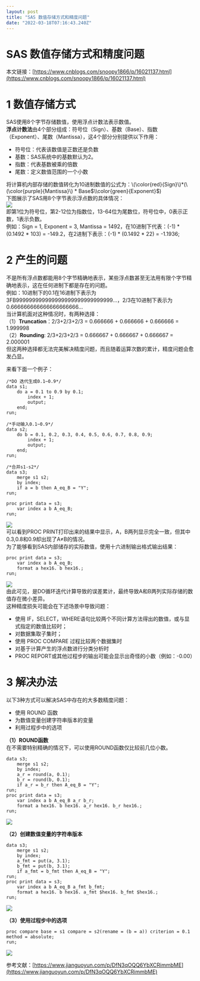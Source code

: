 ```yaml
---
layout: post
title: "SAS 数值存储方式和精度问题"
date: "2022-03-18T07:16:43.240Z"
---
```

SAS 数值存储方式和精度问题
===============

本文链接：[https://www.cnblogs.com/snoopy1866/p/16021137.html](https://www.cnblogs.com/snoopy1866/p/16021137.html)

1 数值存储方式
========

SAS使用8个字节存储数值，使用浮点计数法表示数值。  
**浮点计数法**由4个部分组成：符号位（Sign）、基数（Base）、指数（Exponent）、尾数（Mantissa），这4个部分分别提供以下作用：

*   符号位：代表该数值是正数还是负数
*   基数：SAS系统中的基数默认为2。
*   指数：代表基数被乘的倍数
*   尾数：定义数值范围的一个小数

将计算机内部存储的数值转化为10进制数值的公式为：\\(\\color{red}{Sign}\\)\*(\\(\\color{purple}{Mantissa}\\) \* Base$\\color{green}{Exponent}$)  
下图展示了SAS用8个字节表示浮点数的具体情况：  
![](https://img2022.cnblogs.com/blog/2482936/202203/2482936-20220318120348868-1993106032.png)  
即第1位为符号位，第2-12位为指数位，13-64位为尾数位，符号位中，0表示正数，1表示负数。  
例如：Sign = 1, Exponent = 3, Mantissa = 1492，在10进制下代表：(-1) \* (0.1492 \* 103) = -149.2，在2进制下表示：(-1) \* (0.1492 \* 22) = -1.1936;

2 产生的问题
=======

不是所有浮点数都能用8个字节精确地表示，某些浮点数甚至无法用有限个字节精确地表示，这在任何进制下都是存在的问题。  
例如：10进制下的0.1在16进制下表示为3FB999999999999999999999999999999...，2/3在10进制下表示为0.666666666666666666666...  
当计算机面对这种情况时，有两种选择：  
（1）**Truncation**：2/3+2/3+2/3 = 0.666666 + 0.666666 + 0.666666 = 1.999998  
（2）**Rounding**: 2/3+2/3+2/3 = 0.666667 + 0.666667 + 0.666667 = 2.000001  
但这两种选择都无法完美解决精度问题，而且随着运算次数的累计，精度问题会愈发凸显。

来看下面一个例子：

    /*DO 迭代生成0.1~0.9*/
    data s1;
        do a = 0.1 to 0.9 by 0.1;
            index + 1;
            output;
        end;
    run;
    
    /*手动输入0.1~0.9*/
    data s2;
        do b = 0.1, 0.2, 0.3, 0.4, 0.5, 0.6, 0.7, 0.8, 0.9;
            index + 1;
            output;
        end;
    run;
    
    /*合并s1-s2*/
    data s3;
        merge s1 s2;
        by index;
        if a = b then A_eq_B = "Y";
    run;
    
    proc print data = s3;
        var index a b A_eq_B;
    run;
    

![](https://img2022.cnblogs.com/blog/2482936/202203/2482936-20220318124024543-1475815127.png)  
可以看到PROC PRINT打印出来的结果中显示，A，B两列显示完全一致，但其中0.3,0.8和0.9却出现了A≠B的情况。  
为了能够看到SAS内部储存的实际数值，使用十六进制输出格式输出结果：

    proc print data = s3;
        var index a b A_eq_B;
        format a hex16. b hex16.;
    run;
    

![](https://img2022.cnblogs.com/blog/2482936/202203/2482936-20220318124544101-2056623814.png)  
由此可见，是DO循环迭代计算导致的误差累计，最终导致A和B两列实际存储的数值存在微小差异。  
这种精度损失可能会在下述场景中导致问题：

*   使用 IF，SELECT，WHERE语句比较两个不同计算方法得出的数值，或与显式指定的数值比较时；
*   对数据集取子集时；
*   使用 PROC COMPARE 过程比较两个数据集时
*   对基于计算产生的浮点数进行分类分析时
*   PROC REPORT或其他过程步的输出可能会显示出奇怪的小数（例如：-0.00）

3 解决办法
======

以下3种方式可以解决SAS中存在的大多数精度问题：

*   使用 ROUND 函数
*   为数值变量创建字符串版本的变量
*   利用过程步中的选项

**（1）ROUND函数**  
在不需要特别精确的情况下，可以使用ROUND函数仅比较前几位小数。

    data s3;
        merge s1 s2;
        by index;
        a_r = round(a, 0.1);
        b_r = round(b, 0.1);
        if a_r = b_r then A_eq_B = "Y";
    run;
    proc print data = s3;
        var index a b A_eq_B a_r b_r;
        format a hex16. b hex16. a_r hex16. b_r hex16.;
    run;
    

![](https://img2022.cnblogs.com/blog/2482936/202203/2482936-20220318130509176-1674164092.png)

**（2）创建数值变量的字符串版本**

    data s3;
        merge s1 s2;
        by index;
        a_fmt = put(a, 3.1);
        b_fmt = put(b, 3.1);
        if a_fmt = b_fmt then A_eq_B = "Y";
    run;
    proc print data = s3;
        var index a b A_eq_B a_fmt b_fmt;
        format a hex16. b hex16. a_fmt $hex16. b_fmt $hex16.;
    run;
    

![](https://img2022.cnblogs.com/blog/2482936/202203/2482936-20220318130907611-2099734301.png)

**（3）使用过程步中的选项**

    proc compare base = s1 compare = s2(rename = (b = a)) criterion = 0.1 method = absolute;
    run;
    

![](https://img2022.cnblogs.com/blog/2482936/202203/2482936-20220318131828857-1022672416.png)

参考文献：[https://www.jianguoyun.com/p/DfN3qOQQ6YbXCRimmbME](https://www.jianguoyun.com/p/DfN3qOQQ6YbXCRimmbME)